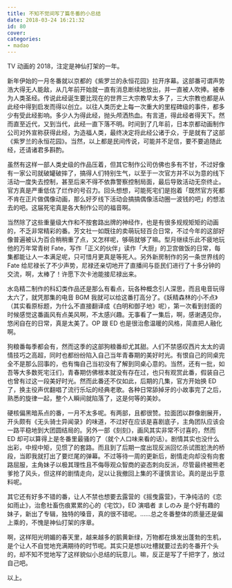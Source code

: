 ```yaml
---
title: 不知不觉间写了篇冬番的小总结
date: 2018-03-24 16:21:32
id: 80
cover: 
categories:
- madao
---
```


TV 动画的 2018，注定是神仙打架的一年。

新年伊始的一月冬番就以京都的《紫罗兰的永恒花园》拉开序幕。这部番可谓声势浩大得无人能敌，从几年前开始就一直有消息断续地放出，并一直被人吹捧。被奉为人类圣经。传说此经诞生要比现在的世界三大宗教早太多了，三大宗教也都是从此经中得到启发而得以创立。以往人类历史上每一次重大的里程碑级的事件，都多少有受此经影响。多少人为得此经，抛头颅洒热血。有言道，得此经者得天下。然而直至近代，又到当代，此经一直下落不明。时间到了几年前，日本京都动画制作公司对外宣称获得此经，为造福人类，最终决定将此经公诸于众，于是就有了这部《紫罗兰的永恒花园》。当然，以上都是民间传说，可能并不足信，要不要追随此经，还请诸君多斟酌。

虽然有这样一部人类史级的作品压着，但其它制作公司仿佛也多有不甘，不过好像有一家公司就破罐破摔了，搞得人们特别生气，以至于一次官方并不以为意的线下活动一度失去控制，甚至后来不得不依靠警察控制局面，最后导致活动无奈终止。官方真是严重低估了烂作的号召力。回头想想，可能死宅们是抱着「既然官方死都不肯在正片做偶像动画，那么好歹线下活动会搞搞偶像活动圈一波钱的吧」的想法去的吧。这届死宅真是各大制作公司的福音啊。

当然除了这些重量级大作和不按套路出牌的神经作，也是有很多规规矩矩的动画的，不乏非常精彩的番。芳文社一如既往的卖萌玩轻百合日常，不过今年的这部好像普遍被认为百合稍稍重了点，又怎样呢，够萌就够了嘛。型月继续乐此不疲地玩他的万年常青树 Fate，写作「正义的伙伴」读作「大厨」的卫宫做饭的日常，每集都能让人一本满足呢，只可惜月更真是等死人。另外新房制作的另一条世界线的 Fate 给尼禄长了不少声势，尼禄还亲切地开了直播间与臣民们进行了十多分钟的交流，啊，太棒了！许愿下次卡池能接尼禄出来。

水岛精二制作的科幻类作品还是那么有看点，玩各种概念引人深思，而且电音玩得太六了，就凭那集的电音 BGM 我就可以给这番打高分了。《妖精森林的小不点》（其实看原标题，为什么不直接翻译成《白明和御子地》呢），第一次看到封面的时候感觉这番画风有点美风啊，不太感兴趣。无事看了一集后，啊，感谢遇见你，悠闲自在的日常，真是太美了。OP 跟 ED 也是很治愈温暖的风格，简直把人融化啊。

狗粮番每季都会有，然而这季的这部狗粮番却尤其甜。人们不禁感叹西片太太的调情技巧之高超，同时也都纷纷陷入自己当年青春期的美好时光。有恨自己的同桌完全不是那么回事的，也有悔自己当初没有了解到同桌心意的。当然，还有一批，如吾等大多数死宅汪们，青春期仿佛根本就没有存在过，也只有观赏此番，假装自己也曾有过这一段美好时光。然而此番还不仅如此，后期的几集，官方开始换 ED 了，换主役声优翻唱了流行乐坛的经典老歌。各种日常舔掉牙的小故事完了之后，熟悉的旋律一起，整个人瞬间就陷落了，这是何等的美妙。

硬核偏黑暗系点的番，一月不太多呢。有两部，且都很赞。拉面团以群像剧展开，开头颇有《无头骑士异闻录》的味道，不过好在应该是喜剧底子，主角团队应该会一路平稳地到大团圆结局的。另外一部《刻刻》，画风其实非常不讨喜的，然而 ED 却可以算得上是冬番里最骚的了（就个人口味来看的话）。剧情其实也没什么出彩，中规中矩，见惯了的套路。而且到了后期一度出现反派回忆杀试图尬洗的桥段，当即我就打出了要烂尾的弹幕。不过等待一周的更新后，剧情走向却没有向套路屈服，主角妹子以极其理性且不侮辱观众智商的姿态刺向反派，尽管最终被熊老爹抢了风头，但这样的剧情走向，足以让我撤回上集的不谨慎言论。真的是出乎意料呢。

其它还有好多不错的番，让人不禁也想要去露营的《摇曳露营》，干净纯洁的《恋如雨止》，治愈社畜伤痕累累的心的《宅饮》，ED 演唱者 ましのみ 是个好有趣的妹子，新出了专辑，独特的嗓音，真的很不错呢。……总之冬番整体的质量还是偏上乘的，不愧是神仙打架的序章。

啊，这样阳光明媚的春天里，越来越多的鹅黄新绿，万物都在焕发出蓬勃的生机，是个让人不自觉地充满期待的时节呢。其实只是想以吐槽就要过去的冬番开个头的，却不知不觉地写了这样貌似小总结的玩意儿。嘛，反正是写了千把字了，放过自己吧。

以上。
